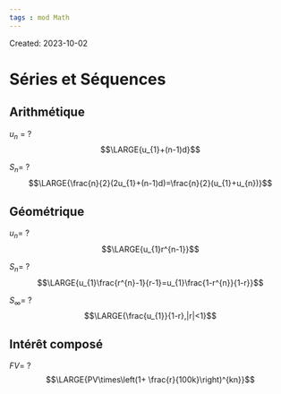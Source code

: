 ```yaml
---
tags : mod Math
---
```

Created: 2023-10-02

# Séries et Séquences
## Arithmétique
$u_{n}$ =
?
$$\LARGE{u_{1}+(n-1)d}$$
<!--SR:!2023-11-14,1,228-->

$S_n$=
?
$$\LARGE{\frac{n}{2}(2u_{1}+(n-1)d)=\frac{n}{2}(u_{1}+u_{n})}$$
<!--SR:!2023-11-16,6,250-->

## Géométrique
$u_{n}$=
?
$$\LARGE{u_{1}r^{n-1}}$$

$S_{n}$=
?
$$\LARGE{u_{1}\frac{r^{n}-1}{r-1}=u_{1}\frac{1-r^{n}}{1-r}}$$

$S_{\infty}$=
?
$$\LARGE{\frac{u_{1}}{1-r},|r|<1}$$
<!--SR:!2023-11-16,6,246-->

## Intérêt composé
$FV$=
?
$$\LARGE{PV\times\left(1+ \frac{r}{100k}\right)^{kn}}$$
<!--SR:!2023-11-18,5,230-->